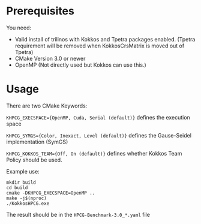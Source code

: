 # Prerequisites

You need:

- Valid install of trilinos with Kokkos and Tpetra packages enabled.
	(Tpetra requirement will be removed when KokkosCrsMatrix is moved out of Tpetra)
- CMake Version 3.0 or newer
- OpenMP (Not directly used but Kokkos can use this.)

# Usage

There are two CMake Keywords:

`KHPCG_EXECSPACE={OpenMP, Cuda, Serial (default)}` defines the execution space

`KHPCG_SYMGS={Color, Inexact, Level (default)}` defines the Gause-Seidel implementation (SymGS)

`KHPCG_KOKKOS_TEAM={Off, On (default)}` defines whether Kokkos Team Policy should be used.

Example use:

```
mkdir build
cd build
cmake -DKHPCG_EXECSPACE=OpenMP ..
make -j$(nproc)
./KokkosHPCG.exe
```

The result should be in the `HPCG-Benchmark-3.0_*.yaml` file
